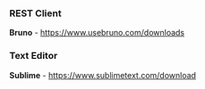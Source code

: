 ### REST Client  
**Bruno** - https://www.usebruno.com/downloads

### Text Editor
**Sublime** - https://www.sublimetext.com/download
